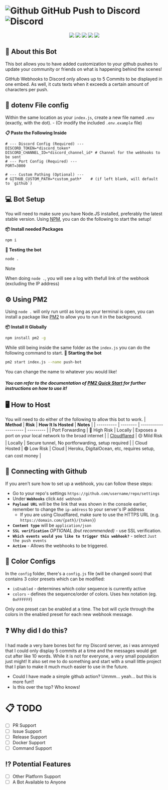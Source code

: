 # ![Github](https://img.icons8.com/?size=35&id=AZOZNnY73haj&format=png&color=000000) GitHub Push to Discord ![Discord](https://img.icons8.com/?size=35&id=6x2kochRVv1E&format=png&color=000000)

<p align="center">
  <img src="https://img.shields.io/badge/Bot Version-v1.0.0-FC79B2?style=for-the-badge" />
  <img src="https://img.shields.io/badge/Discord.JS-v14.21.0-5865F2?style=for-the-badge" />
  <img src="https://img.shields.io/badge/ExpressJS-v5.1.0-000000?style=for-the-badge" />
  <img src="https://img.shields.io/github/license/oatmiwk/github-webhook-discord?style=for-the-badge&logoSize=64" />
  <img src="https://img.shields.io/github/actions/workflow/status/oatmiwk/github-webhook-discord/build.yml?style=for-the-badge" />
</p>

## 🤖 About this Bot

This bot allows you to have added customization to your github pushes to update your community or friends on what is happening behind the scenes!

GitHub Webhooks to Discord only allows up to 5 Commits to be displayed in one embed. As well, it cuts texts when it exceeds a certain amount of characters per push.

## 🔐 dotenv File config

Within the same location as your `index.js`, create a new file named `.env` (exactly, with the dot). - (Or modify the included `.env.example` file)

**📋 Paste the Following Inside**

```dotenv
# --- Discord Config (Required) ---
DISCORD_TOKEN=*discord_token*
DISCORD_CHANNEL_ID=*discord_channel_id* # Channel for the webhooks to be sent
# --- Port Config (Required) ---
PORT=3000

# --- Custom Pathing (Optional) ---
# GITHUB_CUSTOM_PATH=*custom_path*    # (if left blank, will default to `github`)
```

## 💻 Bot Setup

You will need to make sure you have Node.JS installed, preferably the latest stable version.
Using [NPM](https://www.npmjs.com/), you can do the following to start the setup!

**📦 Install needed Packages**

```sh
npm i
```

**🧪 Testing the bot**

```sh
node .
```

> [!NOTE]
> When doing `node .`, you will see a log with thefull link of the webhook (excluding the IP address)

## ⚙️ Using PM2

Using `node .` will only run until as long as your terminal is open, you can install a package like [PM2](https://pm2.io/) to allow you to run it in the background.

**📦 Install it Globally**

```sh
npm install pm2 -g
```

While still being inside the same folder as the `index.js` you can do the following command to start.
**🔑 Starting the bot**

```sh
pm2 start index.js --name push-bot
```

You can change the name to whatever you would like!

##### You can refer to the documentation of [PM2 Quick Start](https://pm2.keymetrics.io/docs/usage/quick-start/) for further instructions on how to use it!

## 🖥️ How to Host

You will need to do either of the following to allow this bot to work.
| **Method** | **Risk** | **How It Is Hosted** | **Notes** |
| ---------- | -------- | -------------------- | --------- |
| Port Forwarding | 🔴 High Risk | Locally | Exposes a port on your local network to the broad internet |
| [Cloudflared](https://developers.cloudflare.com/cloudflare-one/connections/connect-networks/downloads/) | 🟡 Mild Risk | Locally | Secure tunnel, No portforwarding, setup required |
| Cloud Hosted | 🟢 Low Risk | Cloud | Heroku, DigitalOcean, etc, requires setup, can cost money |

## 🦑 Connecting with Github

If you aren't sure how to set up a webhook, you can follow these steps:

- Go to your repo's settings `https://github.com/username/repo/settings`
- Under **`Webhooks`** click `Add webhook`
- **`Payload URL`** will be the link that was shown in the console earlier, remember to change the `ip-address` to your server's IP address
  - If you are using Cloudflared, make sure to use the HTTPS URL (e.g. `https://domain.com/{path}/{token}`)
- **`Content type`** will be `application/json`
- **`SSL verification`** _OPTIONAL (but recommended)_ - use SSL verification.
- **`Which events would you like to trigger this webhook?`** - select `Just the push events`
- **`Active`** - Allows the webhooks to be triggered.

## 🎨 Color Configs

In the `config` folder, there's a `config.js` file (will be changed soon) that contains 3 color presets which can be modified:

- `isEnabled` - determines which color sequence is currently active
- `colors` - defines the sequence/order of colors. Uses hex notation (eg. `0xFFFFFF`)

Only one preset can be enabled at a time. The bot will cycle through the colors in the enabled preset for each new webhook message.

## ❓ Why did I do this?

I had made a very bare bones bot for my Discord server, as i was annoyed that I could only display 5 commits at a time and the messages would get cut after like 10 words.
While it is not for everyone, a very small population just might! It also set me to do something and start with a small little project that I plan to make it much much easier to use in the future.

- Could I have made a simple github action? Ummm... yeah... but this is more fun!!
- Is this over the top? Who knows!

# 📋 TODO

- [ ] PR Support
- [ ] Issue Support
- [ ] Release Support
- [ ] Docker Support
- [ ] Command Support

## ⁉️ Potential Features

- [ ] Other Platform Support
- [ ] A Bot Available to Anyone
